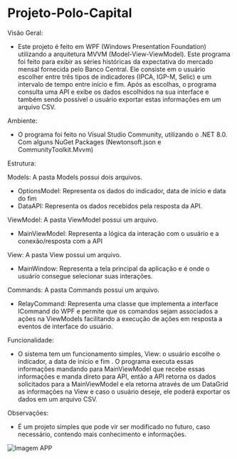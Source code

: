 # Projeto-Polo-Capital

Visão Geral:
- Este projeto é feito em WPF (Windows Presentation Foundation) utilizando a arquitetura MVVM (Model-View-ViewModel). Este programa foi feito para exibir as séries históricas da expectativa do mercado mensal fornecida pelo Banco Central. Ele consiste em o usuário escolher entre três tipos de indicadores (IPCA, IGP-M, Selic) e um intervalo de tempo entre início e fim. Após as escolhas, o programa consulta uma API e exibe os dados escolhidos na sua interface e também sendo possível o usuário exportar estas informações em um arquivo CSV.

Ambiente:
- O programa foi feito no Visual Studio Community, utilizando o .NET 8.0. Com alguns NuGet Packages (Newtonsoft.json e CommunityToolkit.Mvvm)

Estrutura:

Models: A pasta Models possui dois arquivos.
 - OptionsModel: Representa os dados do indicador, data de início e data do fim
 - DataAPI: Representa os dados recebidos pela resposta da API.

ViewModel: A pasta ViewModel possui um arquivo.
 - MainViewModel: Representa a lógica da interação com o usuário e a conexão/resposta com a API
 
View: A pasta View possui um arquivo.
 - MainWindow: Representa a tela principal da aplicação e é onde o usuário consegue selecionar suas interações.

Commands: A pasta Commands possui um arquivo.
 - RelayCommand: Representa uma classe que implementa a interface ICommand do WPF e permite que os comandos sejam associados a ações na ViewModels facilitando a execução de ações em resposta a eventos de interface do usuário.

Funcionalidade:
- O sistema tem um funcionamento simples, View: o usuário escolhe o indicador, a data de início e fim . O programa executa essas informações mandando para MainViewModel que recebe essas informações e manda direto para API, então a API retorna os dados solicitados para a MainViewModel e ela retorna através de um DataGrid as informações na View e caso o usuário deseje, ele poderá exportar os dados em um arquivo CSV.

Observações:
- É um projeto simples que pode vir ser modificado no futuro, caso necessário, contendo mais conhecimento e informações.

<img src="https://uploaddeimagens.com.br/imagens/0TNdtSE" alt="Imagem APP">





